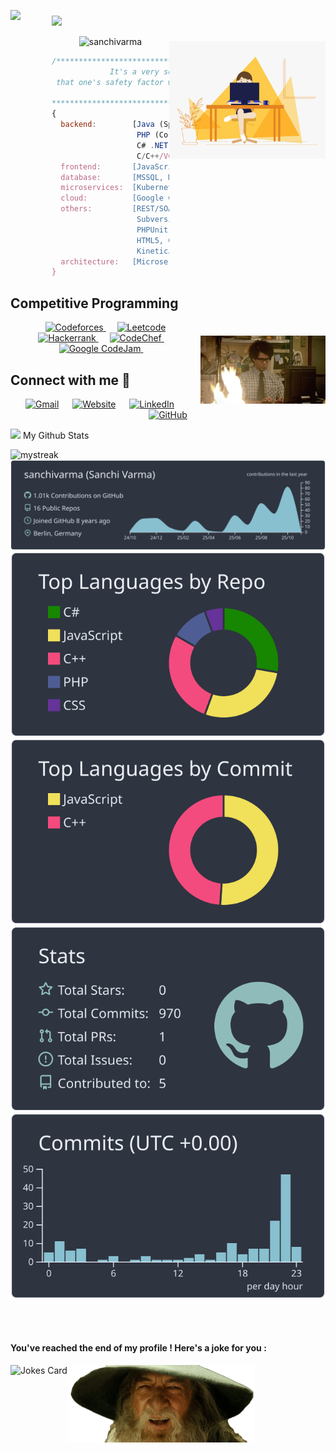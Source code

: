 <!--
**sanchivarma/sanchivarma** is a ✨ _special_ ✨ repository because its `README.md` (this file) appears on your GitHub profile.
## Intro
- 🔭 I’m currently working on ...
- 🌱 I’m currently learning ...
- 👯 I’m looking to collaborate on ...
- 🤔 I’m looking for help with ...
- 💬 Ask me about ...
- 📫 How to reach me: ...
- 😄 Pronouns: ...
- ⚡ Fun fact: ...
-->
<!--h3 align="center">
  Hi I'm Sanchi Varma Test 
  <img src="https://media.giphy.com/media/hvRJCLFzcasrR4ia7z/giphy.gif" width="28">
</h3-->

<p>
<img align="left" src="https://readme-typing-svg.herokuapp.com?color=00B637&center=true&vCenter=true&multiline=true&width=600&height=85&lines=Hi+I'm+Sanchi+Varma+%F0%9F%91%8B;I'm+a+FullStack+Software+Engineer+at+Wayfair+GmbH;I+am+based+in+Berlin%2C+Germany" style="max-width: 100%;height: 80px; margin-right: 50px">

<img src="Images/hello-animated.gif" style="display: block;opacity: 1;width: 250px;margin-top: 50px;" width="250" align="right" />
</p>

<!-- p align="center">
  <a href="https://github.com/DenverCoder1/readme-typing-svg"><img src="https://readme-typing-svg.herokuapp.com/?lines=I+am+Sanchi+Varma;Full+Stack+Software+Engineer;&center=true&width=500&height=50"></a>
</p -->

<!-- I'm  [![Linkedin: sanchi-varma](https://img.shields.io/badge/-Sanchi_Varma-blue?style=flat-square&logo=Linkedin&logoColor=white&link=https://www.linkedin.com/in/sanchi-varma/)](https://www.linkedin.com/in/sanchi-varma/)
Full Stack Software Development Enginner @ Wayfair -->
### 

<!-- Horizontal Line-->
<img src="https://user-images.githubusercontent.com/73097560/115834477-dbab4500-a447-11eb-908a-139a6edaec5c.gif">

<!-- Profile Views -->
<p align="center"> 
	<img src="https://komarev.com/ghpvc/?username=sanchivarma&label=Profile%20views&color=0e75b6&style=plastic" alt="sanchivarma" /> 
</p>


```javascript
/****************************************************************************************
             It's a very sobering feeling to be up in space and realize 
 that one's safety factor was determined by the lowest bidder on a government contract.
                                                                        - Alan Shephard
*****************************************************************************************/
{
  backend:        [Java (Spring/SpringBoot, Hibernate, Java Microservices), NodeJS,
                   PHP (Core, Laravel, Symfony, CodeIgniter, WordPress, PHP Microservices),
                   C# .NET (WCF/WPF/ASP.NET/WinApps/WinForms/DLLs/Azure/Crystal Reports, Libraries, Microservices), 
                   C/C++/VC++, Python, Django],
  frontend:       [JavaScript/jQuery, ES6, React, Angular Redux, Nginx],
  database:       [MSSQL, MySQL, NoSQL, PostgreSQL, SQLite, MongoDB, Entity Framework, LINQ, Laravel-Eloquent],
  microservices:  [Kubernetes, Docker],
  cloud:          [Google Cloud Platform (GCP), Amazon Web Services (AWS), IIS Server],
  others:         [REST/SOAP/MVC, GraphQL, Apache Kafka, Apollo Cache,
                   Subversion (SVN), Github
                   PHPUnit, NUnit, Jest, NUnit, TDD,
                   HTML5, CSS3, Multi-Browser Extension Development,
                   KineticJS, FabricJS, CanvasJS, APIDocs/Swagger, Scrum, Agile Methodology], 
  architecture:   [Microservices, Event-driven, Design Patterns, System Design]
}


```
<!-- ## My Competitive Programming Profiles

<p align="center">
  <a href="https://codeforces.com/profile/7oSkaaa"><img src="https://img.icons8.com/external-tal-revivo-shadow-tal-revivo/50/000000/external-codeforces-programming-competitions-and-contests-programming-community-logo-shadow-tal-revivo.png" alt="Code Forces"/></a>
	<a href="https://leetcode.com/7oSkaa/"><img src="https://img.icons8.com/external-tal-revivo-shadow-tal-revivo/50/000000/external-level-up-your-coding-skills-and-quickly-land-a-job-logo-shadow-tal-revivo.png" alt="LeetCode"/></a>
	<a href="https://atcoder.jp/users/ahmed_7oSkaa"><img src="https://i.ibb.co/Q9WSjDB/logo.png" alt="AtCoder"/></a>
	<a href="https://www.codechef.com/users/ahmed_7oskaa"><img src="https://img.icons8.com/color/50/000000/codechef.png" alt="Code Chef"/></a>
	<a href="https://icpc.global/ICPCID/IW0X0CTD0ZV9"><img src="https://i.ibb.co/6J0r7rW/Daco-5610880.png" alt="ICPC Global"/></a>     
	<a href="https://www.codingame.com/profile/e5e56c7585fda3b457056b85180a4d636850344" ><img src="https://i.ibb.co/1MRppTC/codingame-1.png" alt="Codingame" width="100" height="50">
</p> -->

<img src="Images/itcrowd.gif" style="display: block;margin-top: 80px;opacity: 1;width: 200px;" width="250"  margin-top="80px" align="right" />

## Competitive Programming
<p align="center">
  &emsp;
    <a href="#"><img alt = "Codeforces" src="https://img.shields.io/badge/codeforces%20-%231F8ACB.svg?style=plastic&logo=codeforces&logoColor=white" />
	</a>	
  &emsp;
    <a href="#"><img alt = "Leetcode" src="https://img.shields.io/badge/leetcode%20-%23FFA116.svg?style=plastic&logo=leetcode&logoColor=black" /></a>
  &emsp;
  <!-- a href="#"><img alt = "CodingMinutes" src="https://img.shields.io/badge/-codingminutes-orange?style=plastic&logo=codingminutes&logoColor=black"/>
   </a>
  &emsp; -->
  <a href="#"><img alt = "Hackerrank" src="https://img.shields.io/badge/hackerrank-%232EC866.svg?style=plastic&logo=hackerrank&logoColor=white" />
    </a>
  &emsp;
    <a href="#"><img alt = "CodeChef" src="https://img.shields.io/badge/codechef-%235B4638.svg?style=plastic&logo=codechef&logoColor=white" />
    </a>
  &emsp;
    <a href="#"><img alt = "Google CodeJam" src="https://img.shields.io/badge/google-%234285F4.svg?style=plastic&logo=google&logoColor=white" />
    </a>
  &emsp;
    <!-- a href="#"><img alt = "Codin Game" src="https://img.shields.io/badge/codingame-%23F2BB13.svg?&style=plastic&logo=codingame&logoColor=black" />
    </a -->
</p>

## Connect with me 📩
<p align="center">
  <a href="mailto:emailsanchi@gmail.com"><img img src="https://img.shields.io/badge/gmail-%23EA4335.svg?style=plastic&logo=gmail&logoColor=white" alt="Gmail"/></a>
  &emsp;
  <a href="https://sanchivarma.com"><img src="https://img.shields.io/badge/website-%23.svg" alt="Website"/></a>
  &emsp;
  <a href="https://www.linkedin.com/in/sanchivarma/"><img src="https://img.shields.io/badge/linkedin-%230A66C2.svg?style=plastic&logo=linkedin&logoColor=white" alt="LinkedIn"/></a>
  &emsp;	
  <a href="https://github.com/sanchivarma"><img src="https://img.shields.io/badge/github-%23181717.svg?style=plastic&logo=github&logoColor=white" alt="GitHub"/></a>
</p>

<p>
<img src="https://media.giphy.com/media/iY8CRBdQXODJSCERIr/giphy.gif" style="width: 30px;" width="30" />  My Github Stats
</p>	

<!-- **** Generic Github Stats
![sanchivarma's github stats](https://github-readme-stats.vercel.app/api?username=sanchivarma&show_icons=true&theme=dark)
<img src="https://github-readme-streak-stats.herokuapp.com/?user=sanchivarma&theme=dark" alt="mystreak"/><br/>
![sanchivarma's Top Langs](https://github-readme-stats.vercel.app/api/top-langs/?username=sanchivarma&theme=dark&layout=compact)
-->


<!-- Projects I am currently working on
<summary>
  Projects I am currently working on
</summary>
  
<br />
[![ReadMe Card](https://github-readme-stats.vercel.app/api/pin/?username=sanchivarma&repo=TEST-Repo)](https://github.com/sanchivarma/TEstJava)>
<br />
</details>
End of projects I'm Working On -->

<!-- img src="https://github-readme-stats.vercel.app/api?username=sanchivarma&show_icons=true&theme=gotham"/ -->

<img src="https://github-readme-streak-stats.herokuapp.com/?user=sanchivarma&theme=gotham" alt="mystreak"/><img src="https://raw.githubusercontent.com/sanchivarma/sanchivarma-summary-cards/master/profile-summary-card-output/nord_dark/0-profile-details.svg"/>
<img src="https://raw.githubusercontent.com/sanchivarma/sanchivarma-summary-cards/master/profile-summary-card-output/nord_dark/1-repos-per-language.svg"/><img src="https://raw.githubusercontent.com/sanchivarma/sanchivarma-summary-cards/master/profile-summary-card-output/nord_dark/2-most-commit-language.svg"/>
<img src="https://raw.githubusercontent.com/sanchivarma/sanchivarma-summary-cards/master/profile-summary-card-output/nord_dark/3-stats.svg"/><img src="https://raw.githubusercontent.com/sanchivarma/sanchivarma-summary-cards/master/profile-summary-card-output/nord_dark/4-productive-time.svg"/>

<!--
[![](https://raw.githubusercontent.com/sanchivarma/sanchivarma-summary-cards/master/profile-summary-card-output/nord_dark/0-profile-details.svg)](https://github.com/vn7n24fzkq/github-profile-summary-cards)
[![](https://raw.githubusercontent.com/sanchivarma/sanchivarma-summary-cards/master/profile-summary-card-output/nord_dark/1-repos-per-language.svg)](https://github.com/vn7n24fzkq/github-profile-summary-cards) [![](https://raw.githubusercontent.com/sanchivarma/sanchivarma-summary-cards/master/profile-summary-card-output/nord_dark/2-most-commit-language.svg)](https://github.com/vn7n24fzkq/github-profile-summary-cards)
[![](https://raw.githubusercontent.com/sanchivarma/sanchivarma-summary-cards/master/profile-summary-card-output/nord_dark/3-stats.svg)](https://github.com/vn7n24fzkq/github-profile-summary-cards) [![](https://raw.githubusercontent.com/sanchivarma/sanchivarma-summary-cards/master/profile-summary-card-output/nord_dark/4-productive-time.svg)](https://github.com/vn7n24fzkq/github-profile-summary-cards)
-->

<!-- /details -->
<!-- details>
<summary>
	<h4>Achievements</h4>
</summary>
<a href="https://github.com/ryo-ma/github-profile-trophy">
    <img alt="github trophies" src="https://github-profile-trophy.vercel.app/?username=sanchivarma&theme=darkhub&no-frame=true&column=7">
</a>
</details -->
<br/>


<!-- [![My github activity graph](https://activity-graph.herokuapp.com/graph?username=sanchivarma&theme=react-dark)](https://github.com/ashutosh00710/github-readme-activity-graph) -->

<!-- img src="https://activity-graph.herokuapp.com/graph?username=sanchivarma&theme=react-dark"/ -->

<!-- ## :trophy: Git profile Trophies

<p align="center"> <a href="https://github.com/ryo-ma/github-profile-trophy"><img src="https://github-profile-trophy.vercel.app/?username=sanchivarma&layout=compact&theme=algolia" alt="sanchivarma" /></a> </p>

<a href="https://www.youtube.com/watch?v=dQw4w9WgXcQ"><img src="https://user-images.githubusercontent.com/73097560/115834477-dbab4500-a447-11eb-908a-139a6edaec5c.gif"></a> -->


<br/>
<h4> You've reached the end of my profile ! Here's a joke for you : </h4>
<img align="left" src="https://readme-jokes.vercel.app/api" alt="Jokes Card"  align="left" />
<img src="Images/gandalf_laugh.gif" style="width: 300px;display: block;opacity: 1;transform: rotateY(180deg);" width="300" align="left"/>
